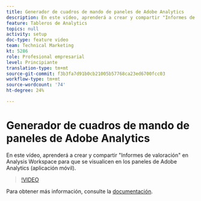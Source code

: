 ```yaml
---
title: Generador de cuadros de mando de paneles de Adobe Analytics
description: En este vídeo, aprenderá a crear y compartir "Informes de valoración" en Analysis Workspace para que se visualicen en los paneles de Adobe Analytics (aplicación móvil).
feature: Tableros de Analytics
topics: null
activity: setup
doc-type: feature video
team: Technical Marketing
kt: 5286
role: Profesional empresarial
level: Principiante
translation-type: tm+mt
source-git-commit: f3b3fa7d91b0cb21005b57768ca23ed6700fcc03
workflow-type: tm+mt
source-wordcount: '74'
ht-degree: 24%

---
```



# Generador de cuadros de mando de paneles de Adobe Analytics

En este vídeo, aprenderá a crear y compartir &quot;Informes de valoración&quot; en Analysis Workspace para que se visualicen en los paneles de Adobe Analytics (aplicación móvil).

>[!VIDEO](https://video.tv.adobe.com/v/34544/?quality=12)

Para obtener más información, consulte la [documentación](https://docs.adobe.com/help/es-ES/analytics/analyze/mobapp/home.html).
